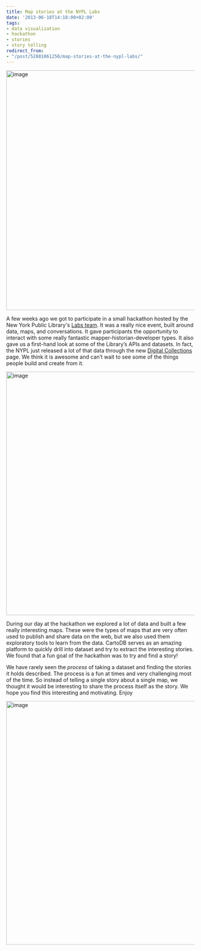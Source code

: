 ```yaml
---
title: Map stories at the NYPL Labs
date: '2013-06-18T14:18:00+02:00'
tags:
- data visualization
- hackathon
- stories
- story telling
redirect_from:
- "/post/52881061250/map-stories-at-the-nypl-labs/"
---
```


<img alt="image" src="http://cartodb.s3.amazonaws.com/tumblr/posts/nypl.jpg" width="640"/>

A few weeks ago we got to participate in a small hackathon hosted by the New York Public Library's <a href="http://www.nypl.org/collections/labs">Labs team</a>. It was a really nice event, built around data, maps, and conversations. It gave participants the opportunity to interact with some really fantastic mapper-historian-developer types. It also gave us a first-hand look at some of the Library’s APIs and datasets. In fact, the NYPL just released a lot of that data through the new <a href="http://digitalcollections.nypl.org/">Digital Collections</a> page. We think it is awesome and can’t wait to see some of the things people build and create from it.

<img alt="image" src="http://i.imgur.com/B6WVpzU.png" width="650px"/>

During our day at the hackathon we explored a lot of data and built a few really interesting maps. These were the types of maps that are very often used to publish and share data on the web, but we also used them exploratory tools to learn from the data. CartoDB serves as an amazing platform to quickly drill into dataset and try to extract the interesting stories. We found that a fun goal of the hackathon was to try and find a story! 

We have rarely seen the _process_ of taking a dataset and finding the stories it holds described. The process is a fun at times and very challenging most of the time. So instead of telling a single story about a single map, we thought it would be interesting to share the process itself as the story. We hope you find this interesting and motivating. Enjoy

<a href="http://andrewxhill.github.io/cartodb-examples/scroll-story/basic/index.html"><img alt="image" src="http://i.imgur.com/NtsXF7B.png" width="650px"/></a>
